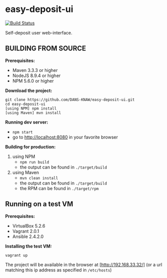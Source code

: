 easy-deposit-ui
===============

[![Build Status](https://travis-ci.org/DANS-KNAW/easy-deposit-ui.svg?branch=master)](https://travis-ci.org/DANS-KNAW/easy-deposit-ui)

Self-deposit user web-interface.


BUILDING FROM SOURCE
--------------------

**Prerequisites:**

* Maven 3.3.3 or higher
* NodeJS 8.9.4 or higher
* NPM 5.6.0 or higher

**Download the project:**

    git clone https://github.com/DANS-KNAW/easy-deposit-ui.git
    cd easy-deposit-ui
    [using NPM] npm install
    [using Maven] mvn install

**Running dev server:**

* `npm start`
* go to [http://localhost:8080] in your favorite browser

**Building for production:**

1. using NPM
    * `npm run build`
    * the output can be found in `./target/build`
2. using Maven
    * `mvn clean install`
    * the output can be found in `./target/build`
    * the RPM can be found in `./target/rpm`

Running on a test VM
--------------------

**Prerequisites:**

* VirtualBox 5.2.6
* Vagrant 2.0.1
* Ansible 2.4.2.0

**Installing the test VM:**

    vagrant up

The project will be available in the browser at [http://192.168.33.32/] (or a url matching this ip address as specified in `/etc/hosts`)

[http://localhost:8080]: http://localhost:8080
[http://192.168.33.32/]: http://192.168.33.32/
